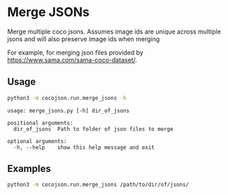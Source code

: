 # Merge JSONs

Merge multiple coco jsons. Assumes image ids are unique across multiple jsons and will also preserve image ids when merging

For example, for merging json files provided by https://www.sama.com/sama-coco-dataset/.

## Usage 

```bash
python3 -m cocojson.run.merge_jsons -h 
``` 

```
usage: merge_jsons.py [-h] dir_of_jsons

positional arguments:
  dir_of_jsons  Path to folder of json files to merge

optional arguments:
  -h, --help    show this help message and exit
```

## Examples 

```bash
python3 -m cocojson.run.merge_jsons /path/to/dir/of/jsons/
```
